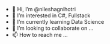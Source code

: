 - 👋 Hi, I’m @nileshagnihotri
- 👀 I’m interested in C#, Fullstack
- 🌱 I’m currently learning Data Science
- 💞️ I’m looking to collaborate on ...
- 📫 How to reach me ...

<!---
nileshagnihotri/nileshagnihotri is a ✨ special ✨ repository because its `README.md` (this file) appears on your GitHub profile.
You can click the Preview link to take a look at your changes.
--->
